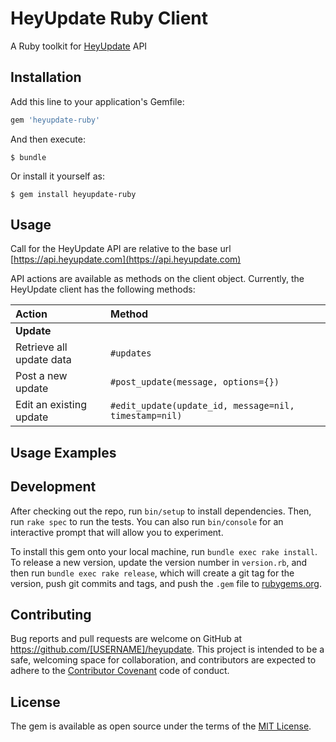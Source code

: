 # HeyUpdate Ruby Client

A Ruby toolkit for [HeyUpdate]() API

## Installation

Add this line to your application's Gemfile:

```ruby
gem 'heyupdate-ruby'
```

And then execute:

    $ bundle

Or install it yourself as:

    $ gem install heyupdate-ruby

## Usage

Call for the HeyUpdate API are relative to the base url
[https://api.heyupdate.com](https://api.heyupdate.com)

API actions are available as methods on the client object. Currently, the
HeyUpdate client has the following methods:

| Action               	                   | Method             					                           |
|:-----------------------------------------|:--------------------------------------------------------|
| **Update**                               |                   					                             |
| Retrieve all update data          	     | `#updates`                         |
| Post a new update         	             | `#post_update(message, options={})` |
| Edit an existing update   	             | `#edit_update(update_id, message=nil, timestamp=nil)`               |

## Usage Examples


## Development

After checking out the repo, run `bin/setup` to install dependencies. Then, run `rake spec` to run the tests. You can also run `bin/console` for an interactive prompt that will allow you to experiment.

To install this gem onto your local machine, run `bundle exec rake install`. To release a new version, update the version number in `version.rb`, and then run `bundle exec rake release`, which will create a git tag for the version, push git commits and tags, and push the `.gem` file to [rubygems.org](https://rubygems.org).

## Contributing

Bug reports and pull requests are welcome on GitHub at https://github.com/[USERNAME]/heyupdate. This project is intended to be a safe, welcoming space for collaboration, and contributors are expected to adhere to the [Contributor Covenant](http://contributor-covenant.org) code of conduct.


## License

The gem is available as open source under the terms of the [MIT License](http://opensource.org/licenses/MIT).
